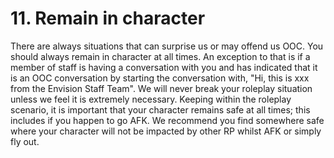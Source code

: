 # 11. Remain in character

There are always situations that can surprise us or may offend us OOC. You should always remain in character at all times. An exception to that is if a member of staff is having a conversation with you and has indicated that it is an OOC conversation by starting the conversation with, "Hi, this is xxx from the Envision Staff Team". We will never break your roleplay situation unless we feel it is extremely necessary. Keeping within the roleplay scenario, it is important that your character remains safe at all times; this includes if you happen to go AFK. We recommend you find somewhere safe where your character will not be impacted by other RP whilst AFK or simply fly out.
